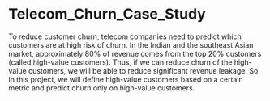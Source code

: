 # Telecom_Churn_Case_Study
To reduce customer churn, telecom companies need to predict which customers are at high risk of churn. In the Indian and the southeast Asian market, approximately 80% of revenue comes from the top 20% customers (called high-value customers). Thus, if we can reduce churn of the high-value customers, we will be able to reduce significant revenue leakage. So in this project, we will define high-value customers based on a certain metric and predict churn only on high-value customers.

